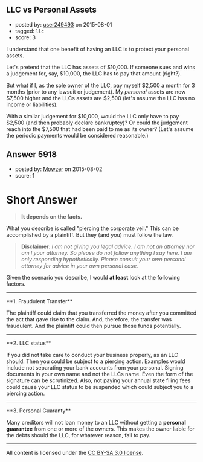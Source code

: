 ## LLC vs Personal Assets

- posted by: [user249493](https://stackexchange.com/users/90681/user249493) on 2015-08-01
- tagged: `llc`
- score: 3

I understand that one benefit of having an LLC is to protect your personal assets.  

Let's pretend that the LLC has assets of $10,000.  If someone sues and wins a judgement for, say, $10,000, the LLC has to pay that amount (right?).

But what if I, as the sole owner of the LLC, pay myself $2,500 a month for 3 months (prior to any lawsuit or judgement).  My *personal* assets are now $7,500 higher and the LLCs assets are $2,500 (let's assume the LLC has no income or liabilities).

With a similar judgement for $10,000, would the LLC only have to pay $2,500 (and then probably declare bankruptcy)?  Or could the judgement reach into the $7,500 that had been paid to me as its owner?  (Let's assume the periodic payments would be considered reasonable.)



## Answer 5918

- posted by: [Mowzer](https://stackexchange.com/users/1803081/mowzer) on 2015-08-02
- score: 1

Short Answer
=
> **It depends on the facts.**

What you describe is called "piercing the corporate veil." This can be accomplished by a plaintiff. But they (and you) must follow the law.

> **Disclaimer**: *I am not giving you legal advice. I am not an attorney nor am I your attorney. So please do not follow anything I say here. I am only responding hypothetically. Please consult your own personal attorney for advice in your own personal case.*

Given the scenario you describe, I would **at least** look at the following factors.

<hr>
**1. Fraudulent Transfer**

The plaintiff could claim that you transferred the money after you committed the act that gave rise to the claim. And, therefore, the transfer was fraudulent. And the plaintiff could then pursue those funds potentially.

<hr>
**2. LLC status**

If you did not take care to conduct your business properly, as an LLC should. Then you could be subject to a piercing action. Examples would include not separating your bank accounts from your personal. Signing documents in your own name and not the LLCs name. Even the form of the signature can be scrutinized. Also, not paying your annual state filing fees could cause your LLC status to be suspended which could subject you to a piercing action.

<hr>
**3. Personal Guaranty**

Many creditors will not loan money to an LLC without getting a **personal guarantee** from one or more of the owners. This makes the owner liable for the debts should the LLC, for whatever reason, fail to pay.



---

All content is licensed under the [CC BY-SA 3.0 license](https://creativecommons.org/licenses/by-sa/3.0/).
